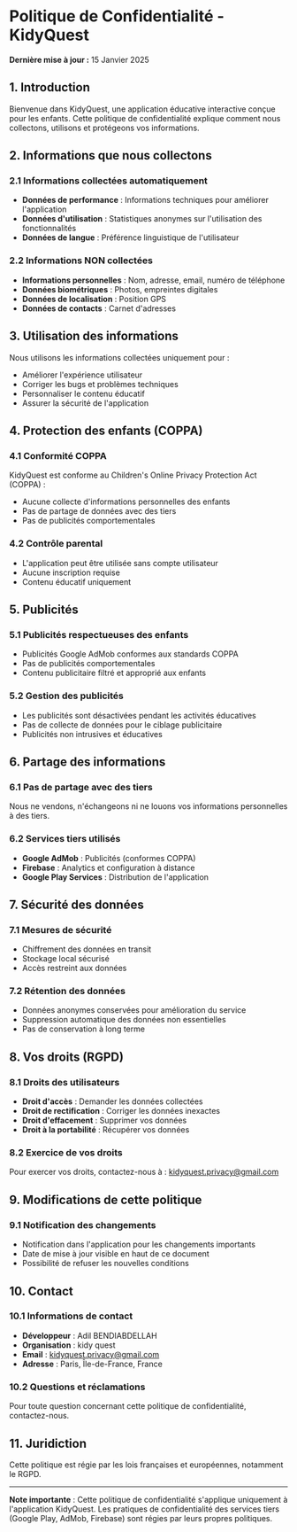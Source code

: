 # Politique de Confidentialité - KidyQuest

**Dernière mise à jour :** 15 Janvier 2025

## 1. Introduction

Bienvenue dans KidyQuest, une application éducative interactive conçue pour les enfants. Cette politique de confidentialité explique comment nous collectons, utilisons et protégeons vos informations.

## 2. Informations que nous collectons

### 2.1 Informations collectées automatiquement
- **Données de performance** : Informations techniques pour améliorer l'application
- **Données d'utilisation** : Statistiques anonymes sur l'utilisation des fonctionnalités
- **Données de langue** : Préférence linguistique de l'utilisateur

### 2.2 Informations NON collectées
- **Informations personnelles** : Nom, adresse, email, numéro de téléphone
- **Données biométriques** : Photos, empreintes digitales
- **Données de localisation** : Position GPS
- **Données de contacts** : Carnet d'adresses

## 3. Utilisation des informations

Nous utilisons les informations collectées uniquement pour :
- Améliorer l'expérience utilisateur
- Corriger les bugs et problèmes techniques
- Personnaliser le contenu éducatif
- Assurer la sécurité de l'application

## 4. Protection des enfants (COPPA)

### 4.1 Conformité COPPA
KidyQuest est conforme au Children's Online Privacy Protection Act (COPPA) :
- Aucune collecte d'informations personnelles des enfants
- Pas de partage de données avec des tiers
- Pas de publicités comportementales

### 4.2 Contrôle parental
- L'application peut être utilisée sans compte utilisateur
- Aucune inscription requise
- Contenu éducatif uniquement

## 5. Publicités

### 5.1 Publicités respectueuses des enfants
- Publicités Google AdMob conformes aux standards COPPA
- Pas de publicités comportementales
- Contenu publicitaire filtré et approprié aux enfants

### 5.2 Gestion des publicités
- Les publicités sont désactivées pendant les activités éducatives
- Pas de collecte de données pour le ciblage publicitaire
- Publicités non intrusives et éducatives

## 6. Partage des informations

### 6.1 Pas de partage avec des tiers
Nous ne vendons, n'échangeons ni ne louons vos informations personnelles à des tiers.

### 6.2 Services tiers utilisés
- **Google AdMob** : Publicités (conformes COPPA)
- **Firebase** : Analytics et configuration à distance
- **Google Play Services** : Distribution de l'application

## 7. Sécurité des données

### 7.1 Mesures de sécurité
- Chiffrement des données en transit
- Stockage local sécurisé
- Accès restreint aux données

### 7.2 Rétention des données
- Données anonymes conservées pour amélioration du service
- Suppression automatique des données non essentielles
- Pas de conservation à long terme

## 8. Vos droits (RGPD)

### 8.1 Droits des utilisateurs
- **Droit d'accès** : Demander les données collectées
- **Droit de rectification** : Corriger les données inexactes
- **Droit d'effacement** : Supprimer vos données
- **Droit à la portabilité** : Récupérer vos données

### 8.2 Exercice de vos droits
Pour exercer vos droits, contactez-nous à : kidyquest.privacy@gmail.com

## 9. Modifications de cette politique

### 9.1 Notification des changements
- Notification dans l'application pour les changements importants
- Date de mise à jour visible en haut de ce document
- Possibilité de refuser les nouvelles conditions

## 10. Contact

### 10.1 Informations de contact
- **Développeur** : Adil BENDIABDELLAH
- **Organisation** : kidy quest
- **Email** : kidyquest.privacy@gmail.com
- **Adresse** : Paris, Île-de-France, France

### 10.2 Questions et réclamations
Pour toute question concernant cette politique de confidentialité, contactez-nous.

## 11. Juridiction

Cette politique est régie par les lois françaises et européennes, notamment le RGPD.

---

**Note importante** : Cette politique de confidentialité s'applique uniquement à l'application KidyQuest. Les pratiques de confidentialité des services tiers (Google Play, AdMob, Firebase) sont régies par leurs propres politiques.
